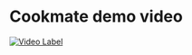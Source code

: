 # Cookmate demo video

[![Video Label](http://i.ytimg.com/vi/7U0PHDaq3o8/0.jpg)](https://www.youtube.com/watch?v=7U0PHDaq3o8&feature=youtu.be)
